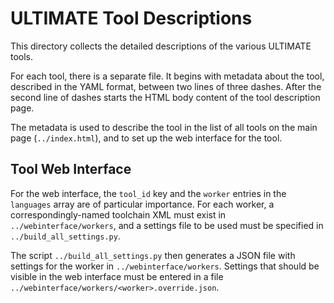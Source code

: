 # ULTIMATE Tool Descriptions

This directory collects the detailed descriptions of the various ULTIMATE tools.

For each tool, there is a separate file.
It begins with metadata about the tool, described in the YAML format, between two lines of three dashes.
After the second line of dashes starts the HTML body content of the tool description page.

The metadata is used to describe the tool in the list of all tools on the main page (`../index.html`),
and to set up the web interface for the tool.


## Tool Web Interface
For the web interface, the `tool_id` key and the `worker` entries in the `languages` array are of particular importance.
For each worker, a correspondingly-named toolchain XML must exist in `../webinterface/workers`,
and a settings file to be used must be specified in `../build_all_settings.py`.

The script `../build_all_settings.py` then generates a JSON file with settings for the worker in `../webinterface/workers`.
Settings that should be visible in the web interface must be entered in a file `../webinterface/workers/<worker>.override.json`.

